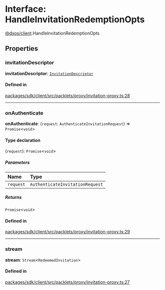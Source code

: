 # Interface: HandleInvitationRedemptionOpts

[@dxos/client](../modules/dxos_client.md).HandleInvitationRedemptionOpts

## Properties

### invitationDescriptor

 **invitationDescriptor**: [`InvitationDescriptor`](../classes/dxos_client.InvitationDescriptor.md)

#### Defined in

[packages/sdk/client/src/packlets/proxy/invitation-proxy.ts:28](https://github.com/dxos/dxos/blob/main/packages/sdk/client/src/packlets/proxy/invitation-proxy.ts#L28)

___

### onAuthenticate

 **onAuthenticate**: (`request`: `AuthenticateInvitationRequest`) => `Promise`<`void`\>

#### Type declaration

(`request`): `Promise`<`void`\>

##### Parameters

| Name | Type |
| :------ | :------ |
| `request` | `AuthenticateInvitationRequest` |

##### Returns

`Promise`<`void`\>

#### Defined in

[packages/sdk/client/src/packlets/proxy/invitation-proxy.ts:29](https://github.com/dxos/dxos/blob/main/packages/sdk/client/src/packlets/proxy/invitation-proxy.ts#L29)

___

### stream

 **stream**: `Stream`<`RedeemedInvitation`\>

#### Defined in

[packages/sdk/client/src/packlets/proxy/invitation-proxy.ts:27](https://github.com/dxos/dxos/blob/main/packages/sdk/client/src/packlets/proxy/invitation-proxy.ts#L27)
